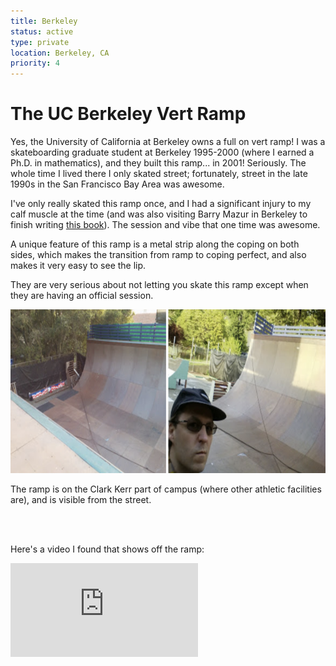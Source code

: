 ```yaml
---
title: Berkeley
status: active
type: private
location: Berkeley, CA
priority: 4
---
```


# The UC Berkeley Vert Ramp

Yes, the University of California at Berkeley owns a full on vert ramp!  I was a skateboarding graduate student at Berkeley 1995-2000 (where I earned a Ph.D. in mathematics), and they built this ramp... in 2001!  Seriously.  The whole time I lived there I only skated street; fortunately, street in the late 1990s in the San Francisco Bay Area was awesome.

I've only really skated this ramp once, and I had a significant injury to my calf muscle at the time (and was also visiting Barry Mazur in 
Berkeley to finish writing [this book](https://wstein.org/books/rh/)).   The session and vibe that one time was awesome.

A unique feature of this ramp is a metal strip along the coping on both
sides, which makes the transition from ramp to coping perfect, and also
makes it very easy to see the lip.

They are very serious about not letting you skate this ramp except
when they are having an official session.

<img src="../../public/images/berkeley-chains.png" width="700px" height="262px"/>

The ramp is on the Clark Kerr part of campus (where other athletic facilities are), and is visible from the street.

<br/><br/>

Here's a video I found that shows off the ramp:

<iframe src="https://player.vimeo.com/video/48728739"  frameBorder="0" allow="autoplay; fullscreen; picture-in-picture" allowFullScreen></iframe>
